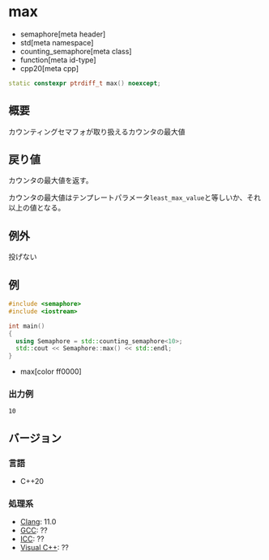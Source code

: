# max
* semaphore[meta header]
* std[meta namespace]
* counting_semaphore[meta class]
* function[meta id-type]
* cpp20[meta cpp]

```cpp
static constexpr ptrdiff_t max() noexcept;
```

## 概要
カウンティングセマフォが取り扱えるカウンタの最大値


## 戻り値
カウンタの最大値を返す。

カウンタの最大値はテンプレートパラメータ`least_max_value`と等しいか、それ以上の値となる。


## 例外
投げない


## 例
```cpp example
#include <semaphore>
#include <iostream>

int main()
{
  using Semaphore = std::counting_semaphore<10>;
  std::cout << Semaphore::max() << std::endl;
}
```
* max[color ff0000]

### 出力例
```
10
```


## バージョン
### 言語
- C++20

### 処理系
- [Clang](/implementation.md#clang): 11.0
- [GCC](/implementation.md#gcc): ??
- [ICC](/implementation.md#icc): ??
- [Visual C++](/implementation.md#visual_cpp): ??
